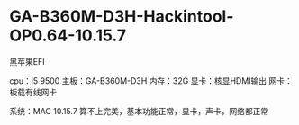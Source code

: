 # GA-B360M-D3H-Hackintool-OP0.64-10.15.7
黑苹果EFI

cpu：i5 9500
主板：GA-B360M-D3H
内存：32G
显卡：核显HDMI输出
网卡：板载有线网卡

系统：MAC 10.15.7
算不上完美，基本功能正常，显卡，声卡，网络都正常
